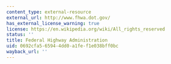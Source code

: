 ```yaml
---
content_type: external-resource
external_url: http://www.fhwa.dot.gov/
has_external_license_warning: true
license: https://en.wikipedia.org/wiki/All_rights_reserved
status: ''
title: Federal Highway Administration
uid: 0692cfa5-6594-4dd0-a1fe-f1e038bff0bc
wayback_url: ''
---
```

